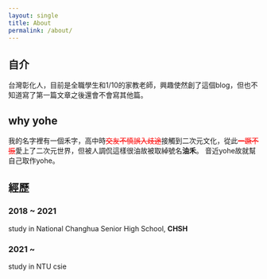 ```yaml
---
layout: single
title: About
permalink: /about/
---
```


## 自介

台灣彰化人，目前是全職學生和1/10的家教老師，興趣使然創了這個blog，但也不知道寫了第一篇文章之後還會不會寫其他篇。

## why yohe

我的名字裡有一個禾字，高中時<font color='red'><strike>交友不慎誤入歧途</strike></font>接觸到二次元文化，從此<font color='red'><strike>一蹶不振</strike></font>愛上了二次元世界，但被人調侃這樣很油故被取綽號名**油禾**。
音近yohe故就幫自己取作yohe。

## 經歷

### 2018 ~ 2021
study in National Changhua Senior High School, **CHSH**
### 2021 ~
study in NTU csie
